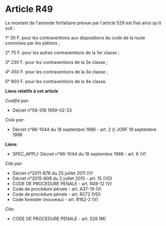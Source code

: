 # Article R49

Le montant de l'amende forfaitaire prévue par l'article 529 est fixé ainsi qu'il suit :

1° 30 F. pour les contraventions aux dispositions du code de la route commises par les piétons ;

2° 75 F. pour les autres contraventions de la 1er classe ;

3° 230 F. pour les contraventions de la 2e classe ;

4° 450 F. pour les contraventions de la 3e classe ;

5° 900 F. pour les contraventions de la 4e classe.

**Liens relatifs à cet article**

_Codifié par_:

  - Décret n°59-318 1959-02-23

_Créé par_:

  - Décret n°86-1044 du 18 septembre 1986 - art. 2 () JORF 19 septembre 1986

**Liens**:

  - SPEC_APPLI: Décret n°86-1044 du 18 septembre 1986 - art. 6 (V)

_Cité par_:

  - Décret n°2011-876 du 25 juillet 2011 (V)
  - Décret n°2015-808 du 2 juillet 2015 - art. 15 (VD)
  - CODE DE PROCEDURE PENALE - art. R49-12 (V)
  - Code de procédure pénale - art. A37-19 (V)
  - Code de procédure pénale - art. R272 (VD)
  - Code forestier (nouveau) - art. R162-2 (V)

_Cite_:

  - CODE DE PROCEDURE PENALE - art. 529 (M)
